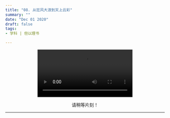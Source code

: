 ```yaml
---
title: "08. 从狂风大浪到天上云彩"
summary: ""
date: "Dec 01 2020"
draft: false
tags:
- 学科 | 但以理书

---
```

<center>

<video controls>
  <source src="https://filedn.com/lASHf0LVqmwBNdJJL6RAY5y/Truth%20tv/%E5%AD%A6%E8%AF%BE/ssl%20-%20%E4%BD%86%E4%BB%A5%E7%90%86/08.%20From%20the%20Stormy%20Sea%20to%20the%20Clouds%20of%20Heaven.mp4" type="video/mp4" />
  <p>
    Your browser doesn't support HTML5 video. Here is a
    <a href="https://filedn.com/lASHf0LVqmwBNdJJL6RAY5y/Truth%20tv/%E5%AD%A6%E8%AF%BE/ssl%20-%20%E4%BD%86%E4%BB%A5%E7%90%86/08.%20From%20the%20Stormy%20Sea%20to%20the%20Clouds%20of%20Heaven.mp4">link to the video</a> instead.
  </p>
</video>

请稍等片刻！


---